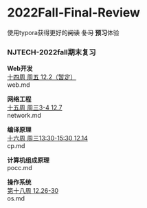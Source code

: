 # 2022Fall-Final-Review

使用typora获得更好的~~阅读~~ ~~复习~~ **预习**体验

### NJTECH-2022fall期末复习 <br>
**Web开发** <br>
<u>十四周 周五 12.2（暂定）</u> <br>
web.md <br>

**网络工程**<br>
<u>十五周 周三3-4 12.7</u> <br>
network.md<br>

**编译原理**<br>
<u>十六周 周三13:30-15:30 12.14</u> <br>
cp.md<br>

**计算机组成原理**<br>
pocc.md <br>

**操作系统**<br>
<u>第十八周 12.26-30</u> <br>
os.md<br>



